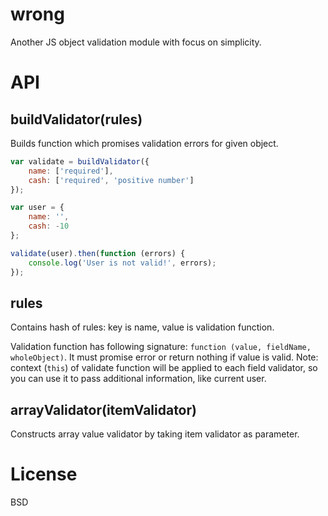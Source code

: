 # wrong

Another JS object validation module with focus on simplicity.

# API

## buildValidator(rules)

Builds function which promises validation errors for given object.

```js
var validate = buildValidator({
	name: ['required'],
	cash: ['required', 'positive number']
});

var user = {
	name: '',
	cash: -10
};

validate(user).then(function (errors) {
	console.log('User is not valid!', errors);
});
```

## rules

Contains hash of rules: key is name, value is validation function.

Validation function has following signature: `function (value, fieldName, wholeObject)`. It must promise error or return nothing if value is valid. Note: context (`this`) of validate function will be applied to each field validator, so you can use it to pass additional information, like current user.

## arrayValidator(itemValidator)

Constructs array value validator by taking item validator as parameter.

# License

BSD
